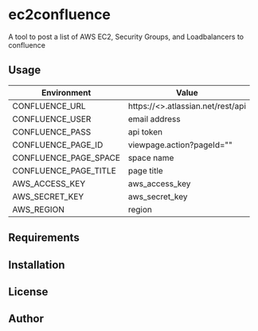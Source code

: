 # ec2confluence
A tool to post a list of AWS EC2, Security Groups, and Loadbalancers to confluence

## Usage

| Environment | Value |
| ----------- | ----- |
| CONFLUENCE_URL | https://<<confluenceId>>.atlassian.net/rest/api |
| CONFLUENCE_USER | email address |
| CONFLUENCE_PASS | api token |
| CONFLUENCE_PAGE_ID | viewpage.action?pageId="<pageid>" |
| CONFLUENCE_PAGE_SPACE | space name |
| CONFLUENCE_PAGE_TITLE | page title |
| AWS_ACCESS_KEY | aws_access_key |
| AWS_SECRET_KEY | aws_secret_key |
| AWS_REGION | region |


## Requirements

## Installation

## License

## Author

